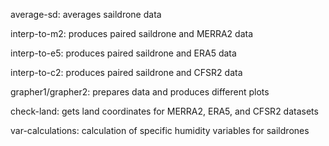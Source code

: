 average-sd: averages saildrone data

interp-to-m2: produces paired saildrone and MERRA2 data

interp-to-e5: produces paired saildrone and ERA5 data

interp-to-c2: produces paired saildrone and CFSR2 data

grapher1/grapher2: prepares data and produces different plots 

check-land: gets land coordinates for MERRA2, ERA5, and CFSR2 datasets

var-calculations: calculation of specific humidity variables for saildrones
